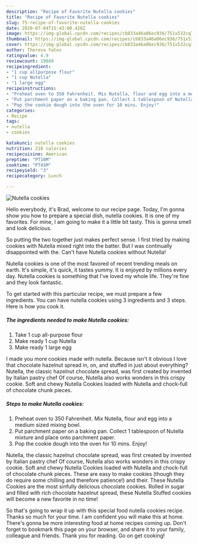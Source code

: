 ```yaml
---
description: "Recipe of Favorite Nutella cookies"
title: "Recipe of Favorite Nutella cookies"
slug: 75-recipe-of-favorite-nutella-cookies
date: 2020-07-04T15:43:00.426Z
image: https://img-global.cpcdn.com/recipes/cb833a46a06ec936/751x532cq70/nutella-cookies-recipe-main-photo.jpg
thumbnail: https://img-global.cpcdn.com/recipes/cb833a46a06ec936/751x532cq70/nutella-cookies-recipe-main-photo.jpg
cover: https://img-global.cpcdn.com/recipes/cb833a46a06ec936/751x532cq70/nutella-cookies-recipe-main-photo.jpg
author: Theresa Yates
ratingvalue: 4.9
reviewcount: 19049
recipeingredient:
- "1 cup allpurpose flour"
- "1 cup Nutella"
- "1 large egg"
recipeinstructions:
- "Preheat oven to 350 Fahrenheit. Mix Nutella, flour and egg into a medium sized mixing bowl."
- "Put parchment paper on a baking pan. Collect 1 tablespoon of Nutella mixture and place onto parchment paper."
- "Pop the cookie dough into the oven for 10 mins. Enjoy!"
categories:
- Recipe
tags:
- nutella
- cookies

katakunci: nutella cookies 
nutrition: 218 calories
recipecuisine: American
preptime: "PT10M"
cooktime: "PT45M"
recipeyield: "3"
recipecategory: Lunch

---
```



![Nutella cookies](https://img-global.cpcdn.com/recipes/cb833a46a06ec936/751x532cq70/nutella-cookies-recipe-main-photo.jpg)

Hello everybody, it's Brad, welcome to our recipe page. Today, I'm gonna show you how to prepare a special dish, nutella cookies. It is one of my favorites. For mine, I am going to make it a little bit tasty. This is gonna smell and look delicious.

So putting the two together just makes perfect sense. I first tried by making cookies with Nutella mixed right into the batter. But I was continually disappointed with the. Can&#39;t have Nutella cookies without Nutella!

Nutella cookies is one of the most favored of recent trending meals on earth. It's simple, it's quick, it tastes yummy. It is enjoyed by millions every day. Nutella cookies is something that I've loved my whole life. They're fine and they look fantastic.


To get started with this particular recipe, we must prepare a few ingredients. You can have nutella cookies using 3 ingredients and 3 steps. Here is how you cook it.

<!--inarticleads1-->

##### The ingredients needed to make Nutella cookies:

1. Take 1 cup all-purpose flour
1. Make ready 1 cup Nutella
1. Make ready 1 large egg


I made you more cookies made with nutella. Because isn&#39;t it obvious I love that chocolate hazelnut spread in, on, and stuffed in just about everything? Nutella, the classic hazelnut chocolate spread, was first created by invented by Italian pastry chef Of course, Nutella also works wonders in this crispy cookie. Soft and chewy Nutella Cookies loaded with Nutella and chock-full of chocolate chunk pieces. 

<!--inarticleads2-->

##### Steps to make Nutella cookies:

1. Preheat oven to 350 Fahrenheit. Mix Nutella, flour and egg into a medium sized mixing bowl.
1. Put parchment paper on a baking pan. Collect 1 tablespoon of Nutella mixture and place onto parchment paper.
1. Pop the cookie dough into the oven for 10 mins. Enjoy!


Nutella, the classic hazelnut chocolate spread, was first created by invented by Italian pastry chef Of course, Nutella also works wonders in this crispy cookie. Soft and chewy Nutella Cookies loaded with Nutella and chock-full of chocolate chunk pieces. These are easy to make cookies (though they do require some chilling and therefore patience!) and their. These Nutella Cookies are the most sinfully delicious chocolate cookies. Rolled in sugar and filled with rich chocolate hazelnut spread, these Nutella Stuffed cookies will become a new favorite in no time! 

So that's going to wrap it up with this special food nutella cookies recipe. Thanks so much for your time. I am confident you will make this at home. There's gonna be more interesting food at home recipes coming up. Don't forget to bookmark this page on your browser, and share it to your family, colleague and friends. Thank you for reading. Go on get cooking!
